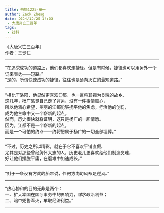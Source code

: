 ```yaml
---
title: 书摘1225-册一
author: Zack Zheng
date: 2024/12/25 14:33
 - 大唐兴亡三百年
tags:
 - 社科
---
```


《大唐兴亡三百年》      
作者：王觉仁       

----------------------------------

“在追求成功的道路上，他们都喜欢走捷径。但是有时候，捷径也可以用另外一个词来表达——短路。”    
“是的，所谓快速成功的捷径，往往也是通向灭亡的最短道路。”   

------------------------------------


“相比于洛阳，他显然更喜欢江都，也一直将其视为灵魂的故乡。     
这几年，杨广感觉自己走了背运，没有一件事情顺心，    
所以他满心希望，美丽的江都能够抚平他的焦虑，疗治他的创伤，     
成为他生命中又一个崭新的起点。    
然而，历史很快就将证明，这只是杨广的一厢情愿。     
因为，江都不是一个崭新的起点，      
而是一个可怕的终点——终将把属于杨广的一切全部埋葬。”    

-------------------------------------


“不过，历史之所以精彩，就在于它不喜欢平铺直叙。   
尤其是对那些曾经胸怀大志的人，历史老儿更喜欢给他们制造灾难，    
好让他们摆脱平庸，在磨难中加速成长。”     


--------------------------------------

“对于一条没有方向的船来说，任何方向的风都是逆风。”       


---------------------------------------

“热心掺和的目的无非是两个：     
一、扩大本国在国际事务中的影响力，谋求政治利益；     
二、暗中兜售军火，牟取经济利益。”       


----------------------------------------
